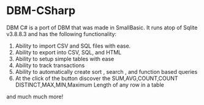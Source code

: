 # DBM-CSharp
DBM C# is a port of DBM that was made in SmallBasic.
It runs atop of Sqlite v3.8.8.3 and has the following functionality:
1. Ability to import CSV and SQL files with ease.
2. Ability to export into CSV, SQL, and HTML 
3. Ability to setup simple tables with ease
4. Ability to track transactions
5. Ability to automatically create sort , search , and function based queries
6. At the click of the button discover the SUM,AVG,COUNT,COUNT DISTINCT,MAX,MIN,Maximum Length of any row in a table

and much much more!
